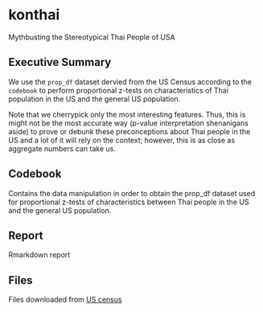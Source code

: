 # konthai
Mythbusting the Stereotypical Thai People of USA

## Executive Summary

We use the `prop_df` dataset dervied from the US Census according to the `codebook` to perform proportional z-tests on characteristics of Thai population in the US and the general US population.

Note that we cherrypick only the most interesting features. Thus, this is might not be the most accurate way (p-value interpretation shenanigans aside) to prove or debunk these preconceptions about Thai people in the US and a lot of it will rely on the context; however, this is as close as aggregate numbers can take us. 

## Codebook
Contains the data manipulation in order to obtain the prop_df dataset used for proportional z-tests of characteristics between Thai people in the US and the general US population.

## Report
Rmarkdown report

## Files

Files downloaded from [US census](https://www.census.gov/)
